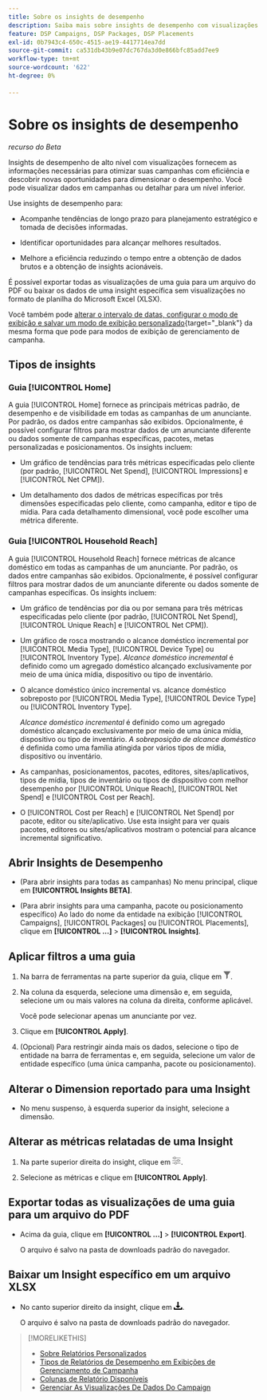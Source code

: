 ```yaml
---
title: Sobre os insights de desempenho
description: Saiba mais sobre insights de desempenho com visualizações.
feature: DSP Campaigns, DSP Packages, DSP Placements
exl-id: 0b7943c4-650c-4515-ae19-4417714ea7dd
source-git-commit: ca531db43b9e07dc767da3d0e866bfc85add7ee9
workflow-type: tm+mt
source-wordcount: '622'
ht-degree: 0%

---
```


# Sobre os insights de desempenho

*recurso do Beta*

<!-- Edit title and metadata as necessary -->

Insights de desempenho de alto nível com visualizações fornecem as informações necessárias para otimizar suas campanhas com eficiência e descobrir novas oportunidades para dimensionar o desempenho. Você pode visualizar dados em campanhas ou detalhar para um nível inferior.

Use insights de desempenho para:

* Acompanhe tendências de longo prazo para planejamento estratégico e tomada de decisões informadas.

* Identificar oportunidades para alcançar melhores resultados.

* Melhore a eficiência reduzindo o tempo entre a obtenção de dados brutos e a obtenção de insights acionáveis.

É possível exportar todas as visualizações de uma guia para um arquivo do PDF ou baixar os dados de uma insight específica sem visualizações no formato de planilha do Microsoft Excel (XLSX).

Você também pode [alterar o intervalo de datas, configurar o modo de exibição e salvar um modo de exibição personalizado](/help/dsp/campaign-management/reports/campaign-data-views-manage.md){target="_blank"} da mesma forma que pode para modos de exibição de gerenciamento de campanha.

## Tipos de insights

### Guia [!UICONTROL Home]

A guia [!UICONTROL Home] fornece as principais métricas padrão, de desempenho e de visibilidade em todas as campanhas de um anunciante<!-- active only? -->. Por padrão, os dados entre campanhas são exibidos. Opcionalmente, é possível configurar filtros para mostrar dados de um anunciante diferente ou dados somente de campanhas específicas<!-- active only? -->, pacotes<!-- active only? -->, metas personalizadas e posicionamentos<!-- active only? -->. Os insights incluem:

* Um gráfico de tendências para três métricas especificadas pelo cliente (por padrão, [!UICONTROL Net Spend], [!UICONTROL Impressions] e [!UICONTROL Net CPM]).

* Um detalhamento dos dados de métricas específicas por três dimensões especificadas pelo cliente, como campanha, editor e tipo de mídia. Para cada detalhamento dimensional, você pode escolher uma métrica diferente.

### Guia [!UICONTROL Household Reach]

A guia [!UICONTROL Household Reach] fornece métricas de alcance doméstico em todas as campanhas de um anunciante<!-- active only? -->. Por padrão, os dados entre campanhas são exibidos. Opcionalmente, é possível configurar filtros para mostrar dados de um anunciante diferente ou dados somente de campanhas específicas<!-- active only? -->. Os insights incluem:

* Um gráfico de tendências por dia ou por semana para três métricas especificadas pelo cliente (por padrão, [!UICONTROL Net Spend], [!UICONTROL Unique Reach] e [!UICONTROL Net CPM]).

* Um gráfico de rosca mostrando o alcance doméstico incremental por [!UICONTROL Media Type], [!UICONTROL Device Type] ou [!UICONTROL Inventory Type]. *Alcance doméstico incremental* é definido como um agregado doméstico alcançado exclusivamente por meio de uma única mídia, dispositivo ou tipo de inventário.

* O alcance doméstico único incremental vs. alcance doméstico sobreposto por [!UICONTROL Media Type], [!UICONTROL Device Type] ou [!UICONTROL Inventory Type].

  *Alcance doméstico incremental* é definido como um agregado doméstico alcançado exclusivamente por meio de uma única mídia, dispositivo ou tipo de inventário. *A sobreposição de alcance doméstico* é definida como uma família atingida por vários tipos de mídia, dispositivo ou inventário.

* As campanhas, posicionamentos, pacotes, editores, sites/aplicativos, tipos de mídia, tipos de inventário ou tipos de dispositivo com melhor desempenho por [!UICONTROL Unique Reach], [!UICONTROL Net Spend] e [!UICONTROL Cost per Reach].

* O [!UICONTROL Cost per Reach] e [!UICONTROL Net Spend] por pacote, editor ou site/aplicativo. Use esta insight para ver quais pacotes, editores ou sites/aplicativos mostram o potencial para alcance incremental significativo.

## Abrir Insights de Desempenho

* (Para abrir insights para todas as campanhas) No menu principal, clique em **[!UICONTROL Insights BETA]**.

* (Para abrir insights para uma campanha, pacote ou posicionamento específico) Ao lado do nome da entidade na exibição [!UICONTROL Campaigns], [!UICONTROL Packages] ou [!UICONTROL Placements], clique em **[!UICONTROL ...]** > **[!UICONTROL Insights]**.

## Aplicar filtros a uma guia

1. Na barra de ferramentas na parte superior da guia, clique em ![Botão Filtrar](/help/dsp/assets/filter.png).

1. Na coluna da esquerda, selecione uma dimensão e, em seguida, selecione um ou mais valores na coluna da direita, conforme aplicável.

   Você pode selecionar apenas um anunciante por vez.

1. Clique em **[!UICONTROL Apply]**.

1. (Opcional) Para restringir ainda mais os dados, selecione o tipo de entidade na barra de ferramentas e, em seguida, selecione um valor de entidade específico (uma única campanha, pacote ou posicionamento).

## Alterar o Dimension reportado para uma Insight

* No menu suspenso, à esquerda superior da insight, selecione a dimensão.

## Alterar as métricas relatadas de uma Insight

1. Na parte superior direita do insight, clique em ![Configurações de métrica](/help/dsp/assets/metric-settings.png "Configurações de métrica").

1. Selecione as métricas e clique em **[!UICONTROL Apply]**.

## Exportar todas as visualizações de uma guia para um arquivo do PDF

* Acima da guia, clique em **[!UICONTROL ...]** > **[!UICONTROL Export]**.

  O arquivo é salvo na pasta de downloads padrão do navegador.

## Baixar um Insight específico em um arquivo XLSX

* No canto superior direito da insight, clique em ![Download](/help/creative/assets/download.png "Download").

  O arquivo é salvo na pasta de downloads padrão do navegador.

>[!MORELIKETHIS]
>
>* [Sobre Relatórios Personalizados](/help/dsp/reports/report-about.md)
>* [Tipos de Relatórios de Desempenho em Exibições de Gerenciamento de Campanha](/help/dsp/campaign-management/reports/campaign-reports-about.md)
>* [Colunas de Relatório Disponíveis](/help/dsp/reports/report-columns.md)
>* [Gerenciar As Visualizações De Dados Do Campaign](/help/dsp/campaign-management/reports/campaign-data-views-manage.md)
